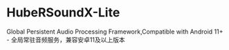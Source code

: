 # HubeRSoundX-Lite
Global Persistent Audio Processing Framework,Compatible with Android 11+ - 全局常驻音频服务，兼容安卓11及以上版本
